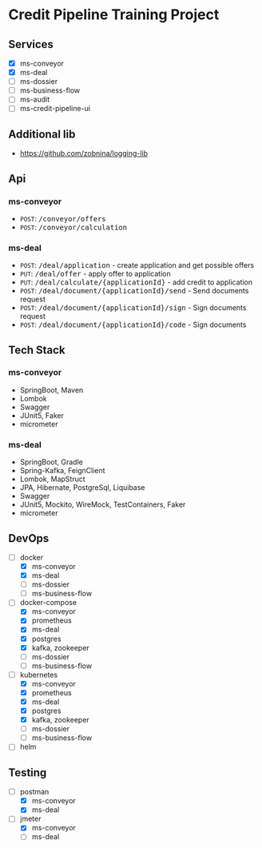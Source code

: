 # Credit Pipeline Training Project

## Services

- [X] ms-conveyor
- [X] ms-deal
- [ ] ms-dossier
- [ ] ms-business-flow
- [ ] ms-audit
- [ ] ms-credit-pipeline-ui

## Additional lib

- https://github.com/zobnina/logging-lib

## Api

### ms-conveyor

- `POST`: <tt>/conveyor/offers</tt>
- `POST`: <tt>/conveyor/calculation</tt>

### ms-deal

- `POST`: <tt>/deal/application</tt> - create application and get possible offers
- `PUT`: <tt>/deal/offer</tt> - apply offer to application
- `PUT`: <tt>/deal/calculate/{applicationId}</tt> - add credit to application
- `POST`: <tt>/deal/document/{applicationId}/send</tt> - Send documents request
- `POST`: <tt>/deal/document/{applicationId}/sign</tt> - Sign documents request
- `POST`: <tt>/deal/document/{applicationId}/code</tt> - Sign documents

## Tech Stack

### ms-conveyor

- SpringBoot, Maven
- Lombok
- Swagger
- JUnit5, Faker
- micrometer

### ms-deal

- SpringBoot, Gradle
- Spring-Kafka, FeignClient
- Lombok, MapStruct
- JPA, Hibernate, PostgreSql, Liquibase
- Swagger
- JUnit5, Mockito, WireMock, TestContainers, Faker
- micrometer

## DevOps

- [ ] docker
    - [X] ms-conveyor
    - [X] ms-deal
    - [ ] ms-dossier
    - [ ] ms-business-flow
- [ ] docker-compose
    - [X] ms-conveyor
    - [X] prometheus
    - [X] ms-deal
    - [X] postgres
    - [X] kafka, zookeeper
    - [ ] ms-dossier
    - [ ] ms-business-flow
- [ ] kubernetes
    - [X] ms-conveyor
    - [X] prometheus
    - [X] ms-deal
    - [X] postgres
    - [X] kafka, zookeeper
    - [ ] ms-dossier
    - [ ] ms-business-flow
- [ ] helm

## Testing

- [ ] postman
    - [X] ms-conveyor
    - [X] ms-deal
- [ ] jmeter
    - [X] ms-conveyor
    - [ ] ms-deal
